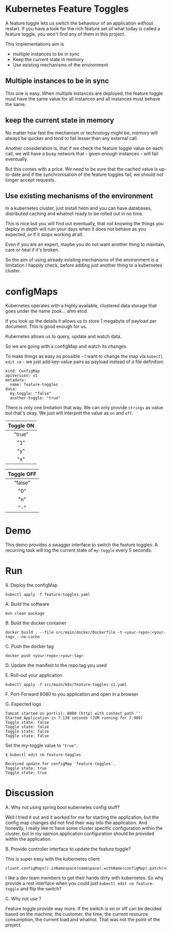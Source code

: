 # Kubernetes Feature Toggles

A feature toggle lets us switch the behaviour of an application without restart.
If you have a look for the rich feature set of what today is called a feature toggle,
you won't find any of them in this project. 

This implementations aim is

- multiple instances to be in sync
- Keep the current state in memory
- Use existing mechanisms of the environment

## Multiple instances to be in sync
This one is easy. When multiple instances are deployed, the feature toggle
must have the same value for all instances and all instances must behave the same.

## keep the current state in memory
No matter how fast the mechanism or technology might be, memory will always be quicker
and tend to fail lesser than any external call.

Another consideration is, that if we check the feature toggle value on each call,
we will have a busy network that - given enough instances - will fail eventually.

 
But this comes with a price. We need to be sure that the cached value is up-to-date
and if the synchronisation of the feature toggles fail, we should not longer accept requests. 
 
## Use existing mechanisms of the environment
In a kubernetes cluster, just install helm and you can have databases, 
distributed caching and whatnot ready to be rolled out in no time. 

This is nice but you will find out eventually, that not knowing the things you deploy in depth 
will ruin your days when it does not behave as you expected, or if it stops working at all.

Even if you are an expert, maybe you do not want another thing to maintain, care or heal if it's broken.

So the aim of using already existing mechanisms of the environment is a limitation
I happily check, before adding just another thing to a kubernetes cluster.

# configMaps
Kubernetes operates with a highly available, clustered data storage that goes under
the name zook... ahm etcd. 

If you look up the details it allows us to store 1 megabyte of payload per document. 
This is good enough for us.

Kubernetes allows us to query, update and watch data.

So we are going with a configMap and watch its changes.


To make things as easy as possible - I want to change the map via `kubectl edit cm` -
we just add key-value pairs as payload instead of a file definition:

```
kind: ConfigMap
apiVersion: v1
metadata:
  name: feature-toggles
data:
  my-toggle: "false"
  another-toggle: "true"
```

There is only one limitation that way. We can only provide `strings` as value but that's okay.
We just will interpret the value as `on` and `off`.

| Toggle ON |
|:---------:|
|"true"     |
|"1"        |
|"y"        |
|"x"        |

| Toggle OFF |
|:----------:|
|"false"     |
|"0"         |
|"n"         |
|"-"         |

# Demo
This demo provides a swagger interface to switch the feature toggles. 
A recurring task will log the current state of `my-toggle` every 5 seconds.


# Run

ß. Deploy the configMap

`kubectl apply -f feature-toggles.yaml`


A. Build the software

`mvn clean package` 

B. Build the docker container

`docker build . --file src/main/docker/Dockerfile -t <your-repo>:<your-tag> --no-cache `

C. Push the docker tag

`docker push <your-repo>:<your-tag> `

D. Update the manifest to the repo:tag you used

E. Roll-out your application

`kubectl apply -f src/main/k8s/feature-toggles-v1.yaml`

F. Port-Forward 8080 to you application and open in a browser



G. Expected logs

```
Tomcat started on port(s): 8080 (http) with context path ''
Started Application in 7.139 seconds (JVM running for 7.989)
Toggle state: false
Toggle state: false
Toggle state: false
Toggle state: false
```

Set the my-toggle value to `"true"`.
```
$ kubectl edit cm feature-toggles
```

```
Received update for configMap 'feature-toggles'.
Toggle state: true
Toggle state: true
```


# Discussion

A. Why not using spring boot kubernetes config stuff?

Well I tried it out and it worked for me for starting the application, but the config map changes 
did not find their way into the application. 
And honestly, I really like to have some cluster specific configuration within the cluster, but
in my opinion application configuration should be provided within the application.


B. Provide controller interface to update the feature toggle?

This is super easy with the kubernetes client
```
client.configMaps().inNamespace(namespace).withName(configMap).patch(<data>);
```

I like a dev team members to get their hands dirty with kubernetes. So why provide a rest interface
when you could just `kubectl edit cm feature-toggle` and flip the switch? 

C. Why not use <your-company-product-here>?

Feature toggle provide way more. If the switch is on or off can be decided based 
on the machine, the customer, the time, the current resource consumption, the current load and whatnot.
That was not the point of the project.

